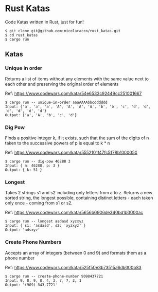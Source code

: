 # Rust Katas

Code Katas written in Rust, just for fun!

```
$ git clone git@github.com:nicolaracco/rust_katas.git
$ cd rust_katas
$ cargo run
```

## Katas

### Unique in order

Returns a list of items without any elements with the same value next to each other and preserving the original order of elements

Ref: https://www.codewars.com/kata/54e6533c92449cc251001667

```
$ cargo run -- unique-in-order aaaAAAAbbcdddddd
Input: {'a', 'a', 'a', 'A', 'A', 'A', 'A', 'b', 'b', 'c', 'd', 'd', 'd', 'd', 'd', 'd'}
Output: {'a', 'A', 'b', 'c', 'd'}
```

### Dig Pow

Finds a positive integer k, if it exists, such that the sum of the digits of n taken to the successive powers of p is equal to k \* n

Ref: https://www.codewars.com/kata/5552101f47fc5178b1000050

```
$ cargo run -- dig-pow 46288 3
Input: { n: 46288, p: 3 }
Output: { k: 51 }
```

### Longest

Takes 2 strings s1 and s2 including only letters from a to z. Returns a new sorted string, the longest possible, containing distinct letters - each taken only once - coming from s1 or s2.

Ref: https://www.codewars.com/kata/5656b6906de340bd1b0000ac

```
$ cargo run -- longest asdasd xyzxyz
Input: { s1: 'asdasd', s2: 'xyzxyz' }
Output: 'adsxyz'
```

### Create Phone Numbers

Accepts an array of integers (between 0 and 9) and formats them as a phone number

Ref: https://www.codewars.com/kata/525f50e3b73515a6db000b83

```
$ cargo run -- create-phone-number 9098437721
Input: 9, 0, 9, 8, 4, 3, 7, 7, 2, 1
Output: '(909) 843-7721'
```
